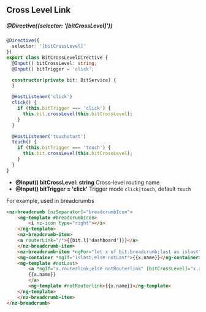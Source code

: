 ## Cross Level Link

##### @Directive({selector: '[bitCrossLevel]'})

```typescript
@Directive({
  selector: '[bitCrossLevel]'
})
export class BitCrossLevelDirective {
  @Input() bitCrossLevel: string;
  @Input() bitTrigger = 'click';

  constructor(private bit: BitService) {
  }

  @HostListener('click')
  click() {
    if (this.bitTrigger === 'click') {
      this.bit.crossLevel(this.bitCrossLevel);
    }
  }

  @HostListener('touchstart')
  touch() {
    if (this.bitTrigger === 'touch') {
      this.bit.crossLevel(this.bitCrossLevel);
    }
  }
}
```

- **@Input() bitCrossLevel: string** Cross-level routing name
- **@Input() bitTrigger = 'click'** Trigger mode `click|touch`, default `touch`

For example, used in breadcrumbs

```html
<nz-breadcrumb [nzSeparator]="breadcrumbIcon">
    <ng-template #breadcrumbIcon>
        <i nz-icon type="right"></i>
    </ng-template>
    <nz-breadcrumb-item>
    <a routerLink="/">{{bit.l['dashboard']}}</a>
    </nz-breadcrumb-item>
    <nz-breadcrumb-item *ngFor="let x of bit.breadcrumb;last as islast">
    <ng-container *ngIf="islast;else notLast">{{x.name}}</ng-container>
    <ng-template #notLast>
        <a *ngIf="x.routerlink;else notRouterlink" [bitCrossLevel]="x.routerlink">
        {{x.name}}
        </a>
        <ng-template #notRouterlink>{{x.name}}</ng-template>
    </ng-template>
    </nz-breadcrumb-item>
</nz-breadcrumb>
```